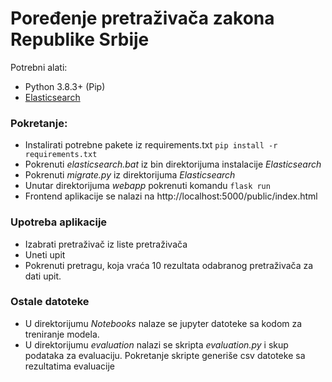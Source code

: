 # Poređenje pretraživača zakona Republike Srbije

Potrebni alati:
- Python 3.8.3+ (Pip)
- [Elasticsearch](https://www.elastic.co/)

### Pokretanje:
- Instalirati potrebne pakete iz requirements.txt `pip install -r requirements.txt`
- Pokrenuti *elasticsearch.bat* iz bin direktorijuma instalacije *Elasticsearch*
- Pokrenuti *migrate.py* iz direktorijuma *Elasticsearch*
- Unutar direktorijuma *webapp* pokrenuti komandu `flask run`
- Frontend aplikacije se nalazi na http://localhost:5000/public/index.html

### Upotreba aplikacije
- Izabrati pretraživač iz liste pretraživača
- Uneti upit
- Pokrenuti pretragu, koja vraća 10 rezultata odabranog pretraživača za dati upit.

### Ostale datoteke
- U direktorijumu *Notebooks* nalaze se jupyter datoteke sa kodom za treniranje modela.
- U direktorijumu *evaluation* nalazi se skripta *evaluation.py* i skup podataka za evaluaciju. Pokretanje skripte generiše csv datoteke sa rezultatima evaluacije

